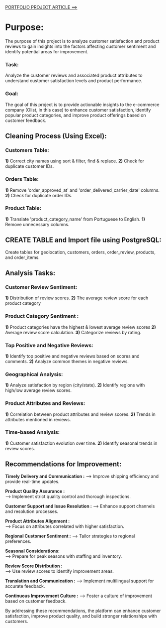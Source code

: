 [PORTFOLIO PROJECT ARTICLE ==>](https://medium.com/@sarisaldi365/unveiling-customer-satisfaction-a-comprehensive-descriptive-analytics-analysis-of-e-commerce-3679404f521a)

# Purpose: 
The purpose of this project is to analyze customer satisfaction and product reviews to gain insights 
into the factors affecting customer sentiment and identify potential areas for improvement.

### Task: 
Analyze the customer reviews and associated product attributes to understand customer satisfaction 
levels and product performance.
	  
### Goal: 
The goal of this project is to provide actionable insights to the e-commerce company (Olist, in this case) to enhance customer satisfaction, identify popular product categories, and improve product offerings based on customer feedback.
	  
## Cleaning Process (Using Excel):

### Customers Table:
**1)** Correct city names using sort & filter, find & replace.
**2)** Check for duplicate customer IDs.

 ### Orders Table:
**1)** Remove 'order_approved_at' and 'order_delivered_carrier_date' columns.
**2)** Check for duplicate order IDs.

### Product Table:

**1)** Translate 'product_category_name' from Portuguese to English.
**1)** Remove unnecessary columns.

## CREATE TABLE and Import file using PostgreSQL:

Create tables for geolocation, customers, orders, order_review, products, and order_items.

## Analysis Tasks:

### Customer Review Sentiment:
**1)** Distribution of review scores.
**2)** The average review score for each product category

### Product Category Sentiment :
**1)** Product categories have the highest & lowest average review scores
**2)** Average review score calculation.
**3)** Categorize reviews by rating.

### Top Positive and Negative Reviews:
**1)** Identify top positive and negative reviews based on scores and comments.
**2)** Analyze common themes in negative reviews.

### Geographical Analysis:
**1)** Analyze satisfaction by region (city/state).
**2)** Identify regions with high/low average review scores.

### Product Attributes and Reviews:
**1)** Correlation between product attributes and review scores.
**2)** Trends in attributes mentioned in reviews.

### Time-based Analysis:
**1)** Customer satisfaction evolution over time.
**2)** Identify seasonal trends in review scores.

## Recommendations for Improvement:

****Timely Delivery and Communication :****
-->  Improve shipping efficiency and provide real-time updates.

****Product Quality Assurance :****	 
-->  Implement strict quality control and thorough inspections.

****Customer Support and Issue Resolution :****
--> Enhance support channels and resolution processes.

****Product Attributes Alignment :****	
--> Focus on attributes correlated with higher satisfaction.

****Regional Customer Sentiment :**** 
--> Tailor strategies to regional preferences.

****Seasonal Considerations:****	 
--> Prepare for peak seasons with staffing and inventory.

****Review Score Distribution :****	 
--> Use review scores to identify improvement areas.

****Translation and Communication :**** 
--> Implement multilingual support for accurate feedback.

****Continuous Improvement Culture :**** 
--> Foster a culture of improvement based on customer feedback.

By addressing these recommendations, the platform can enhance customer satisfaction, improve product quality, and build stronger relationships with customers.
